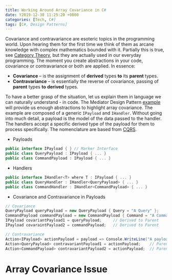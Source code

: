 ```yaml
---
title: Working Around Array Covariance in C#
date: Y2019-12-30 11:25:20 +0800
categories: [Tech, C#]
tags: [C#, Design Patterns]
---
```


Covariance and contravariance are esoteric topics in the programming world. Upon hearing them for the first time we think of them as arcane knowledge with complex mathematics bounded with it. Partially this is true, see [Category Theory](https://plato.stanford.edu/entries/category-theory/), but they are actually used in our everyday programming. The moment you create abstractions in your code, covariance or contravariance or both are applied. In essence:
 - __Covariance__ – is the assignment of __derived__ types __to__ its __parent__ types.
 - __Contravariance__ – is essentially the reverse of covariance, passing of __parent__ types __to__ __derived__ types.

To have a better grasp of the situation, let us explain them in language we can naturally understand - in code. The Mediator Design Pattern [example](https://github.com/IanEscober/DesignPatterns/tree/master/src/Mediator) will provide us enough abstractions to highlight array covariance. The example are composed of a generic `IPayload` and `IHandler`. Without going into much detail, a payload is the model of the data passed to the handler. The handlers accept a specific derived type of the payload for them to process specifically. The nomenclature are based from [CQRS](https://martinfowler.com/bliki/CQRS.html).
 - Payloads
 ```csharp
 public interface IPayload { } // Marker Interface
 public class QueryPayload : IPayload { ... }
 public class CommandPayload : IPayload { ... }
 ```
 - Handlers
 ```csharp
 public interface IHandler<T> where T : IPayload { ... }
 public class QueryHandler : IHandler<QueryPayload> { ... }
 public class CommandHandler : IHandler<CommandPayload> { ... }
 ```

 - Covariance and Contravariance in Payloads
 ```csharp
 // Covariance
 QueryPayload queryPayload = new QueryPayload { Query = "A Query" };
 CommandPayload commandPayload = new CommandPayload { Command = "A Command", Arguments = new string[] { "Arg 1", "Arg 2" } };
 IPayload covariantPayload1 = queryPayload;     // Derived to Parent
 IPayload covaraintPayload2 = commandPayload;   // Derived to Parent

 // Contravariance
 Action<IPayload> actionPayload = payload => Console.WriteLine("A payload");
 Action<QueryPayload> contravariantPayload1 = actionPayload;    // Parent to Derived
 Action<CommandPayload> contravariantPayload2 = actionPayload;  // Parent to Derived
 ```

# Array Covariance Issue


